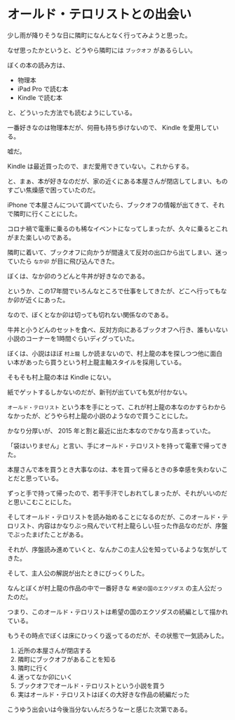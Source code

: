 # オールド・テロリストとの出会い

少し雨が降りそうな日に隣町になんとなく行ってみようと思った。

なぜ思ったかというと、どうやら隣町には `ブックオフ` があるらしい。

ぼくの本の読み方は、

- 物理本
- iPad Pro で読む本
- Kindle で読む本

と、どういった方法でも読むようにしている。

一番好きなのは物理本だが、何冊も持ち歩けないので、 Kindle を愛用している。

嘘だ。

Kindle は最近買ったので、まだ愛用できていない。これからする。

と、まぁ、本が好きなのだが、家の近くにある本屋さんが閉店してしまい、ものすごい焦燥感で困っていたのだ。

iPhone で本屋さんについて調べていたら、ブックオフの情報が出てきて、それで隣町に行くことにした。

コロナ禍で電車に乗るのも稀なイベントになってしまったが、久々に乗るとこれがまた楽しいのである。

隣町に着いて、ブックオフに向かうが間違えて反対の出口から出てしまい、迷っていたら `なか卯` が目に飛び込んできた。

ぼくは、なか卯のうどんと牛丼が好きなのである。

というか、この17年間でいろんなところで仕事をしてきたが、どこへ行ってもなか卯が近くにあった。

なので、ぼくとなか卯は切っても切れない関係なのである。

牛丼と小うどんのセットを食べ、反対方向にあるブックオフへ行き、誰もいない小説のコーナーを1時間ぐらいディグっていた。

ぼくは、小説はほぼ `村上龍` しか読まないので、村上龍の本を探しつつ他に面白い本があったら買うという村上龍主軸スタイルを採用している。

そもそも村上龍の本は Kindle にない。

紙でゲットするしかないのだが、新刊が出ていても気が付かない。

`オールド・テロリスト` という本を手にとって、これが村上龍の本なのかすらわからなかったが、どうやら村上龍の小説のようなので買うことにした。

かなり分厚いが、 2015 年と割と最近に出た本なのでかなり高まっていた。

「袋はいりません」と言い、手にオールド・テロリストを持って電車で帰ってきた。

本屋さんで本を買うとき大事なのは、本を買って帰るときの多幸感を失わないことだと思っている。

ずっと手で持って帰ったので、若干手汗でしおれてしまったが、それがいいのだと思いこむことにした。

そしてオールド・テロリストを読み始めることになるのだが、このオールド・テロリスト、内容はかなりぶっ飛んでいて村上龍らしい狂った作品なのだが、序盤でぶったまげたことがある。

それが、序盤読み進めていくと、なんかこの主人公を知っているような気がしてきた。

そして、主人公の解説が出たときにびっくりした。

なんとぼくが村上龍の作品の中で一番好きな `希望の国のエクソダス` の主人公だったのだ。

つまり、このオールド・テロリストは希望の国のエクソダスの続編として描かれている。

もうその時点でぼくは床にひっくり返ってるのだが、その状態で一気読みした。

1. 近所の本屋さんが閉店する
1. 隣町にブックオフがあることを知る
1. 隣町に行く
1. 迷ってなか卯にいく
1. ブックオフでオールド・テロリストという小説を買う
1. 実はオールド・テロリストはぼくの大好きな作品の続編だった

こうゆう出会いは今後当分ないんだろうなーと感じた次第である。
